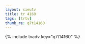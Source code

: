 ```yaml
--- 
layout: sieutv
title: tr 4160
tags: [trtv]
thumb_re: q7t14160
---
```

{% include tvadv key="q7t14160" %} 
